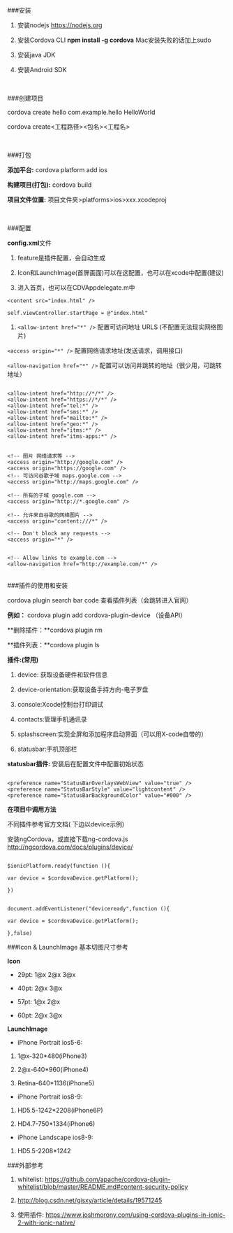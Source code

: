 
###安装

1.  安装nodejs https://nodejs.org

2.  安装Cordova CLI      **npm install -g cordova**  Mac安装失败的话加上sudo

3. 安装java JDK

4. 安装Android SDK

<br/>

###创建项目

cordova create hello com.example.hello HelloWorld

cordova create<工程路径><包名><工程名>

<br/>

###打包

**添加平台:** cordova platform add ios

**构建项目(打包):** cordova build

**项目文件位置:** 项目文件夹>platforms>ios>xxx.xcodeproj

<br/>

###配置

**config.xml**文件

1. feature是插件配置，会自动生成

1. Icon和LaunchImage(首屏画面)可以在这配置，也可以在xcode中配置(建议)

1.  进入首页，也可以在CDVAppdelegate.m中

``<content src="index.html" />``

``self.viewController.startPage = @"index.html" ``

1. ``<allow-intent href="*" />`` 配置可访问地址 URLS (不配置无法现实网络图片)

``<access origin="*" />``  配置网络请求地址(发送请求，调用接口)

``<allow-navigation href="*" />`` 配置可以访问并跳转的地址（很少用，可跳转地址）

```

<allow-intent href="http://*/*" />
<allow-intent href="https://*/*" />
<allow-intent href="tel:*" />
<allow-intent href="sms:*" />
<allow-intent href="mailto:*" />
<allow-intent href="geo:*" />
<allow-intent href="itms:*" />
<allow-intent href="itms-apps:*" />
```

```

<!-- 图片 网络请求等 -->
<access origin="http://google.com" />
<access origin="https://google.com" />
<!-- 可访问谷歌子域 maps.google.com -->
<access origin="http://maps.google.com" />

<!-- 所有的子域 google.com -->
<access origin="http://*.google.com" />

<!-- 允许来自谷歌的网络图片 -->
<access origin="content:///*" />

<!-- Don't block any requests -->
<access origin="*" />
```

```

<!-- Allow links to example.com -->
<allow-navigation href="http://example.com/*" />
```

<br/>
###插件的使用和安装

cordova plugin search bar code 查看插件列表（会跳转进入官网）

**例如：** cordova plugin add cordova-plugin-device  （设备API）

**删除插件：**cordova plugin rm

**插件列表：**cordova plugin ls

**插件:(常用)**

1. device: 获取设备硬件和软件信息

1. device-orientation:获取设备手持方向-电子罗盘

1. console:Xcode控制台打印调试

7. contacts:管理手机通讯录

7. splashscreen:实现全屏和添加程序启动界面（可以用X-code自带的）

7. statusbar:手机顶部栏



**statusbar插件:** 安装后在配置文件中配置初始状态

```

<preference name="StatusBarOverlaysWebView" value="true" />
<preference name="StatusBarStyle" value="lightcontent" />
<preference name="StatusBarBackgroundColor" value="#000" />
```

**在项目中调用方法**

不同插件参考官方文档( 下边以device示例)

安装ngCordova，或直接下载ng-cordova.js http://ngcordova.com/docs/plugins/device/

```

$ionicPlatform.ready(function (){

var device = $cordovaDevice.getPlatform();

})

```

```

document.addEventListener("deviceready",function (){

var device = $cordovaDevice.getPlatform();

},false)

```

###Icon & LaunchImage 基本切图尺寸参考

**Icon**

* 29pt: 1@x 2@x 3@x

* 40pt: 2@x 3@x

* 57pt: 1@x 2@x

* 60pt: 2@x 3@x



**LaunchImage**

* iPhone Portrait ios5-6: 

1. 1@x-320\*480(iPhone3) 

1. 2@x-640\*960(iPhone4) 

1. Retina-640\*1136(iPhone5)



* iPhone Portrait ios8-9: 

1. HD5.5-1242\*2208(iPhone6P)  

1. HD4.7-750\*1334(iPhone6)



* iPhone Landscape ios8-9: 

1. HD5.5-2208\*1242

###外部参考

1. whitelist:  https://github.com/apache/cordova-plugin-whitelist/blob/master/README.md#content-security-policy

1. http://blog.csdn.net/gisxy/article/details/19571245

1. 使用插件: https://www.joshmorony.com/using-cordova-plugins-in-ionic-2-with-ionic-native/



